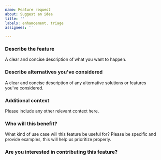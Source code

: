 ```yaml
---
name: Feature request
about: Suggest an idea
title: ''
labels: enhancement, triage
assignees: ''

---
```


### Describe the feature
A clear and concise description of what you want to happen.

### Describe alternatives you've considered
A clear and concise description of any alternative solutions or features you've considered.

### Additional context
Please include any other relevant context here.

### Who will this benefit?
What kind of use case will this feature be useful for? Please be specific and provide examples, this will help us prioritize properly.

### Are you interested in contributing this feature?
<!---
Let us know if you want to contribute the feature, and whether would need a hand getting started
--->
